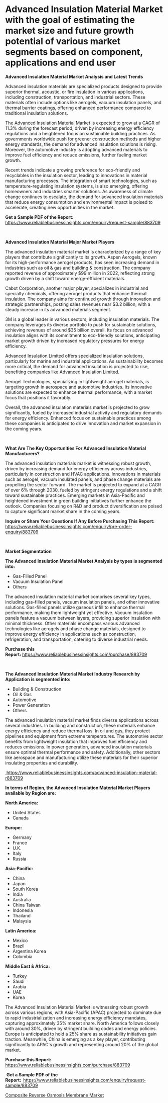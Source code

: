 <p><h1>Advanced Insulation Material Market with the goal of estimating the market size and future growth potential of various market segments based on component, applications and end user</h1></p><p><strong>Advanced Insulation Material Market Analysis and Latest Trends</strong></p>
<p><p>Advanced insulation materials are specialized products designed to provide superior thermal, acoustic, or fire insulation in various applications, including construction, transportation, and industrial sectors. These materials often include options like aerogels, vacuum insulation panels, and thermal barrier coatings, offering enhanced performance compared to traditional insulation solutions.</p><p>The Advanced Insulation Material Market is expected to grow at a CAGR of 11.3% during the forecast period, driven by increasing energy efficiency regulations and a heightened focus on sustainable building practices. As governments worldwide push for greener construction methods and higher energy standards, the demand for advanced insulation solutions is rising. Moreover, the automotive industry is adopting advanced materials to improve fuel efficiency and reduce emissions, further fueling market growth.</p><p>Recent trends indicate a growing preference for eco-friendly and recyclables in the insulation sector, leading to innovations in material manufacturing processes. The integration of smart technologies, such as temperature-regulating insulation systems, is also emerging, offering homeowners and industries smarter solutions. As awareness of climate change continues to escalate, the demand for advanced insulation materials that reduce energy consumption and environmental impact is poised to accelerate, creating new opportunities in the market.</p></p>
<p><strong>Get a Sample PDF of the Report:&nbsp;</strong> <a href="https://www.reliablebusinessinsights.com/enquiry/request-sample/883709?utm_campaign=2125&utm_medium=2&utm_source=Github&utm_content=ia&utm_term=01022025&utm_id=advanced-insulation-material">https://www.reliablebusinessinsights.com/enquiry/request-sample/883709</a></p>
<p>&nbsp;</p>
<p><strong>Advanced Insulation Material Major Market Players</strong></p>
<p><p>The advanced insulation material market is characterized by a range of key players that contribute significantly to its growth. Aspen Aerogels, known for its high-performance aerogel products, has seen increasing demand in industries such as oil & gas and building & construction. The company reported revenue of approximately $99 million in 2022, reflecting strong growth driven by a shift toward energy-efficient materials.</p><p>Cabot Corporation, another major player, specializes in industrial and specialty chemicals, offering aerogel products that enhance thermal insulation. The company aims for continued growth through innovation and strategic partnerships, posting sales revenues near $3.2 billion, with a steady increase in its advanced materials segment.</p><p>3M is a global leader in various sectors, including insulation materials. The company leverages its diverse portfolio to push for sustainable solutions, achieving revenues of around $35 billion overall. Its focus on advanced insulation aligns with its commitment to eco-friendly solutions, anticipating market growth driven by increased regulatory pressures for energy efficiency.</p><p>Advanced Insulation Limited offers specialized insulation solutions, particularly for marine and industrial applications. As sustainability becomes more critical, the demand for advanced insulation is projected to rise, benefiting companies like Advanced Insulation Limited.</p><p>Aerogel Technologies, specializing in lightweight aerogel materials, is targeting growth in aerospace and automotive industries. Its innovative solutions are expected to enhance thermal performance, with a market focus that positions it favorably. </p><p>Overall, the advanced insulation materials market is projected to grow significantly, fueled by increased industrial activity and regulatory demands for energy efficiency. Enhanced focus on sustainable practices among these companies is anticipated to drive innovation and market expansion in the coming years.</p></p>
<p>&nbsp;</p>
<p><strong>What Are The Key Opportunities For Advanced Insulation Material Manufacturers?</strong></p>
<p><p>The advanced insulation materials market is witnessing robust growth, driven by increasing demand for energy efficiency across industries, particularly in construction and HVAC applications. Innovations in materials such as aerogel, vacuum insulated panels, and phase change materials are propelling the sector forward. The market is projected to expand at a CAGR of over 6% through 2030, fueled by stringent energy regulations and a shift toward sustainable practices. Emerging markets in Asia-Pacific and heightened investment in green building initiatives further enhance the outlook. Companies focusing on R&D and product diversification are poised to capture significant market share in the coming years.</p></p>
<p><strong>Inquire or Share Your Questions If Any Before Purchasing This Report:</strong> <a href="https://www.reliablebusinessinsights.com/enquiry/pre-order-enquiry/883709?utm_campaign=2125&utm_medium=2&utm_source=Github&utm_content=ia&utm_term=01022025&utm_id=advanced-insulation-material">https://www.reliablebusinessinsights.com/enquiry/pre-order-enquiry/883709</a></p>
<p>&nbsp;</p>
<p><strong>Market Segmentation</strong></p>
<p><strong>The Advanced Insulation Material Market Analysis by types is segmented into:</strong></p>
<p><ul><li>Gas-Filled Panel</li><li>Vacuum Insulation Panel</li><li>Others</li></ul></p>
<p><p>The advanced insulation material market comprises several key types, including gas-filled panels, vacuum insulation panels, and other innovative solutions. Gas-filled panels utilize gaseous infill to enhance thermal performance, making them lightweight yet effective. Vacuum insulation panels feature a vacuum between layers, providing superior insulation with minimal thickness. Other materials encompass various advanced technologies like aerogels and phase change materials, designed to improve energy efficiency in applications such as construction, refrigeration, and transportation, catering to diverse industrial needs.</p></p>
<p><strong>Purchase this Report:&nbsp;</strong><a href="https://www.reliablebusinessinsights.com/purchase/883709?utm_campaign=2125&utm_medium=2&utm_source=Github&utm_content=ia&utm_term=01022025&utm_id=advanced-insulation-material">https://www.reliablebusinessinsights.com/purchase/883709</a></p>
<p>&nbsp;</p>
<p><strong>The Advanced Insulation Material Market Industry Research by Application is segmented into:</strong></p>
<p><ul><li>Building & Construction</li><li>Oil & Gas</li><li>Automotive</li><li>Power Generation</li><li>Others</li></ul></p>
<p><p>The advanced insulation material market finds diverse applications across several industries. In building and construction, these materials enhance energy efficiency and reduce thermal loss. In oil and gas, they protect pipelines and equipment from extreme temperatures. The automotive sector benefits from lightweight insulation that improves fuel efficiency and reduces emissions. In power generation, advanced insulation materials ensure optimal thermal performance and safety. Additionally, other sectors like aerospace and manufacturing utilize these materials for their superior insulating properties and durability.</p></p>
<p><a href="https://www.reliablebusinessinsights.com/advanced-insulation-material-r883709?utm_campaign=2125&utm_medium=2&utm_source=Github&utm_content=ia&utm_term=01022025&utm_id=advanced-insulation-material">&nbsp;https://www.reliablebusinessinsights.com/advanced-insulation-material-r883709</a></p>
<p><strong>In terms of Region, the Advanced Insulation Material Market Players available by Region are:</strong></p>
<p>
    <p> <strong> North America: </strong>
        <ul>
            <li>United States</li>
            <li>Canada</li>
        </ul>
        </p> 
    <p> <strong> Europe: </strong>
        <ul>
            <li>Germany</li>
            <li>France</li>
            <li>U.K.</li>
            <li>Italy</li>
            <li>Russia</li>
        </ul>
        </p> 
    <p> <strong> Asia-Pacific: </strong>
        <ul>
            <li>China</li>
            <li>Japan</li>
            <li>South Korea</li>
            <li>India</li>
            <li>Australia</li>
            <li>China Taiwan</li>
            <li>Indonesia</li>
            <li>Thailand</li>
            <li>Malaysia</li>
        </ul>
        </p> 
    <p> <strong> Latin America: </strong>
        <ul>
            <li>Mexico</li>
            <li>Brazil</li>
            <li>Argentina Korea</li>
            <li>Colombia</li>
        </ul>
        </p> 
    <p> <strong> Middle East & Africa: </strong>
        <ul>
            <li>Turkey</li>
            <li>Saudi</li>
            <li>Arabia</li>
            <li>UAE</li>
            <li>Korea</li>
        </ul>
    </p>
    </p>
<p><p>The Advanced Insulation Material Market is witnessing robust growth across various regions, with Asia-Pacific (APAC) projected to dominate due to rapid industrialization and increasing energy efficiency mandates, capturing approximately 35% market share. North America follows closely with around 30%, driven by stringent building codes and energy policies. Europe is anticipated to hold a 25% share as sustainability initiatives gain traction. Meanwhile, China is emerging as a key player, contributing significantly to APAC's growth and representing around 20% of the global market.</p></p>
<p><strong>Purchase this Report: </strong><a href="https://www.reliablebusinessinsights.com/purchase/883709?utm_campaign=2125&utm_medium=2&utm_source=Github&utm_content=ia&utm_term=01022025&utm_id=advanced-insulation-material">https://www.reliablebusinessinsights.com/purchase/883709</a></p>
<p>&nbsp;<strong>Get a Sample PDF of the Report:&nbsp;&nbsp;</strong><a href="https://www.reliablebusinessinsights.com/enquiry/request-sample/883709?utm_campaign=2125&utm_medium=2&utm_source=Github&utm_content=ia&utm_term=01022025&utm_id=advanced-insulation-material">https://www.reliablebusinessinsights.com/enquiry/request-sample/883709</a></p>
<p><strong></strong></p>
<p><p><a href="https://github.com/ygfu6u/Market-Research-Report-List-1/blob/main/composite-reverse-osmosis-membrane-market.md?utm_campaign=2125&utm_medium=2&utm_source=Github&utm_content=ia&utm_term=01022025&utm_id=advanced-insulation-material">Composite Reverse Osmosis Membrane Market</a></p></p>